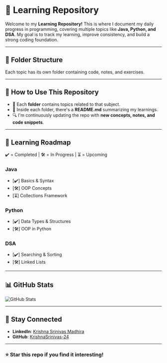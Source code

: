 # 🚀 Learning Repository

Welcome to my **Learning Repository!** This is where I document my daily progress in programming, covering multiple topics like **Java, Python, and DSA**. My goal is to track my learning, improve consistency, and build a strong coding foundation.  

---

## 📂 Folder Structure  

Each topic has its own folder containing code, notes, and exercises.  


---

## 📌 How to Use This Repository  

- 📖 Each **folder** contains topics related to that subject.  
- 📝 Inside each folder, there's a **README.md** summarizing my learnings.  
- 🔍 I'm continuously updating the repo with **new concepts, notes, and code snippets**.  

---

## 🚀 Learning Roadmap  

✔️ = Completed | 🛠️ = In Progress | ⏳ = Upcoming  

### Java  
- [✔️] Basics & Syntax  
- [🛠️] OOP Concepts  
- [⏳] Collections Framework  

### Python  
- [✔️] Data Types & Structures  
- [🛠️] OOP in Python  

### DSA  
- [✔️] Searching & Sorting  
- [🛠️] Linked Lists  

---

## 📊 GitHub Stats  

![GitHub Stats](https://github-readme-stats.vercel.app/api?username=KrishnaSrinivas-24&show_icons=true&theme=radical)  

---

## 📢 Stay Connected  
- **LinkedIn**: [Krishna Srinivas Madhira](https://www.linkedin.com/in/krishnasrinivas-)  
- **GitHub**: [KrishnaSrinivas-24](https://github.com/KrishnaSrinivas-24)  

---

### ⭐ Star this repo if you find it interesting!  
